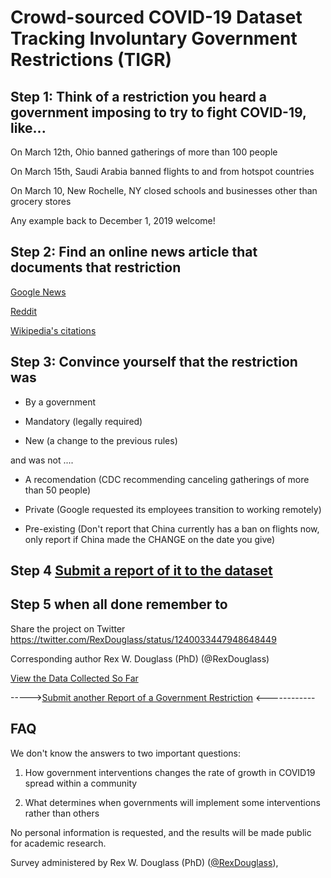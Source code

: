 # Crowd-sourced COVID-19 Dataset Tracking Involuntary Government Restrictions (TIGR)

## Step 1: Think of a restriction you heard a government imposing to try to fight COVID-19, like...

On March 12th, Ohio banned gatherings of more than 100 people

On March 15th, Saudi Arabia banned flights to and from hotspot countries

On March 10, New Rochelle, NY closed schools and businesses other than grocery stores

Any example back to December 1, 2019 welcome!

## Step 2: Find an online news article that documents that restriction

[Google News](https://news.google.com/search?q=covid&hl=en-US)

[Reddit](https://www.reddit.com/r/Coronavirus/)

[Wikipedia's citations](https://en.wikipedia.org/wiki/2019%E2%80%9320_coronavirus_pandemic)

## Step 3: Convince yourself that the restriction was

- By a government

- Mandatory (legally required)

- New (a change to the previous rules)


and was not ....

- A recomendation  (CDC recommending canceling gatherings of more than 50 people)

- Private  (Google requested its employees transition to working remotely)

- Pre-existing  (Don't report that China currently has a ban on flights now, only report if China made the CHANGE on the date you give)


## Step 4 [Submit a report of it to the dataset](https://forms.gle/ESytGHMzUTvNf6RJA)


## Step 5 when all done remember to

Share the project on Twitter https://twitter.com/RexDouglass/status/1240033447948648449

Corresponding author Rex W. Douglass (PhD) (@RexDouglass) 

[View the Data Collected So Far](https://rexdouglass.github.io/TIGR/TIGR_landing_page.nb.html)

----->[Submit another Report of a Government Restriction](https://forms.gle/ESytGHMzUTvNf6RJA) <------------


## FAQ

We don't know the answers to two important questions:

1) How government interventions changes the rate of growth in COVID19 spread within a community

2) What determines when governments will implement some interventions rather than others

No personal information is requested, and the results will be made public for academic research.

Survey administered by Rex W. Douglass (PhD) ([@RexDouglass](https://twitter.com/RexDouglass/status/1240033447948648449)),
